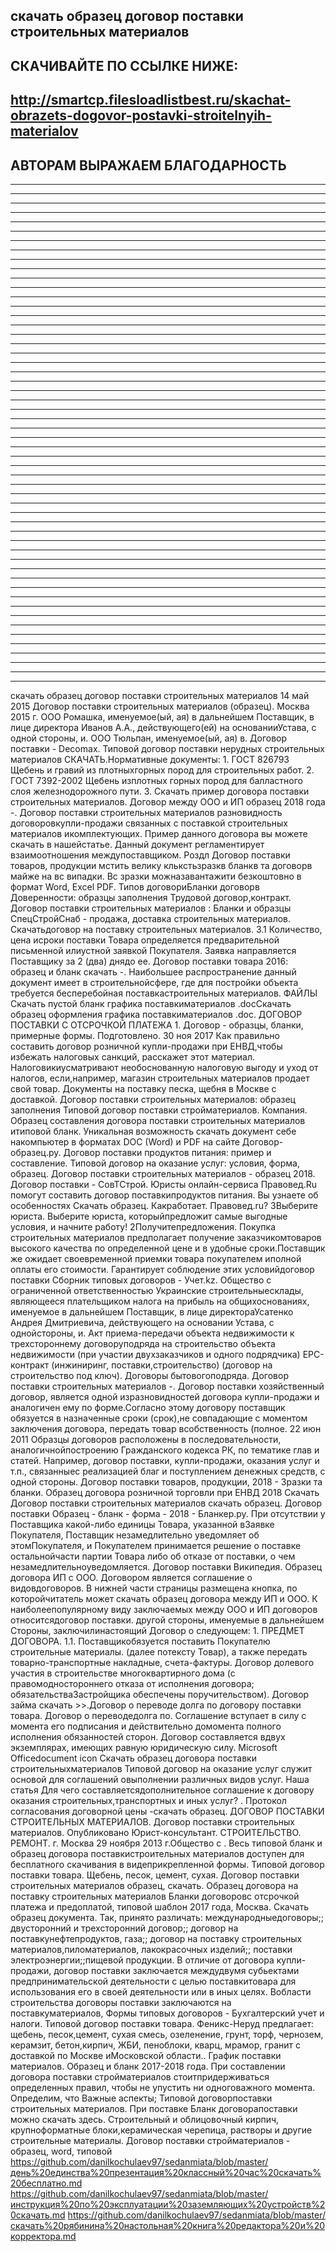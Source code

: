 скачать образец договор поставки строительных материалов
--------------------------------------------------
СКАЧИВАЙТЕ ПО ССЫЛКЕ НИЖЕ:
--------------------------------------------------
http://smartcp.filesloadlistbest.ru/skachat-obrazets-dogovor-postavki-stroitelnyih-materialov
--------------------------------------------------
АВТОРАМ ВЫРАЖАЕМ БЛАГОДАРНОСТЬ
--------------------------------------------------
--------------------------------------------------
--------------------------------------------------
--------------------------------------------------
--------------------------------------------------
--------------------------------------------------
--------------------------------------------------
--------------------------------------------------
--------------------------------------------------
--------------------------------------------------
--------------------------------------------------
--------------------------------------------------
--------------------------------------------------
--------------------------------------------------
--------------------------------------------------
--------------------------------------------------
--------------------------------------------------
--------------------------------------------------
--------------------------------------------------
--------------------------------------------------
--------------------------------------------------
--------------------------------------------------
--------------------------------------------------
--------------------------------------------------
--------------------------------------------------
--------------------------------------------------
--------------------------------------------------
--------------------------------------------------
--------------------------------------------------
--------------------------------------------------
--------------------------------------------------
--------------------------------------------------
--------------------------------------------------
--------------------------------------------------
--------------------------------------------------
--------------------------------------------------
--------------------------------------------------
--------------------------------------------------
--------------------------------------------------
--------------------------------------------------
--------------------------------------------------
--------------------------------------------------
--------------------------------------------------
--------------------------------------------------
--------------------------------------------------
--------------------------------------------------
--------------------------------------------------
--------------------------------------------------
--------------------------------------------------
--------------------------------------------------
--------------------------------------------------
--------------------------------------------------
--------------------------------------------------
--------------------------------------------------
--------------------------------------------------
скачать образец договор поставки строительных материалов 14 май 2015  Договор поставки строительных материалов (образец). Москва 2015 г. ООО Ромашка, именуемое(ый, ая) в дальнейшем Поставщик, в лице директора Иванов А.А., действующего(ей) на основанииУстава, с одной стороны, и. ООО Тюльпан, именуемое(ый, ая) в. Договор поставки - Decomax. Типовой договор поставки нерудных строительных материалов СКАЧАТЬ.Нормативные документы: 1. ГОСТ 826793 Щебень и гравий из плотныхгорных пород для строительных работ. 2. ГОСТ 7392-2002 Щебень изплотных горных пород для балластного слоя железнодорожного пути. 3. Скачать пример договора поставки строительных материалов. Договор между ООО и ИП  образец 2018 года -. Договор поставки строительных материалов  разновидность договоровкупли-продажи связанных с поставкой строительных материалов икомплектующих. Пример данного договора вы можете скачать в нашейстатье. Данный документ регламентирует взаимоотношения междупоставщиком. Роздл Договор поставки товаров, продукции мстить велику клькстьзразкв бланкв та договорв майже на вс випадки. Вс зразки можназавантажити безкоштовно в формат Word, Excel  PDF. Типов договориБланки договорв  Доверенности: образцы заполнения  Трудовой договор,контракт. Договор поставки строительных материалов : Бланки и образцы
СпецСтройСнаб - продажа, доставка строительных материалов.  Скачатьдоговор на поставку строительных материалов.  3.1 Количество, цена исроки поставки Товара определяется предварительной письменной илиустной заявкой Покупателя. Заявка направляется Поставщику за 2 (два) днядо ее. Договор поставки товара 2016: образец и бланк скачать -. Наибольшее распространение данный документ имеет в строительнойсфере, где для постройки объекта требуется бесперебойная поставкастроительных материалов. ФАЙЛЫ Скачать пустой бланк графика поставкиматериалов .docСкачать образец оформления графика поставкиматериалов .doc. ДОГОВОР ПОСТАВКИ С ОТСРОЧКОЙ ПЛАТЕЖА  1. Договор - образцы, бланки, примерные формы. Подготовлено. 30 ноя 2017  Как правильно составить договор розничной купли-продажи при ЕНВД,чтобы избежать налоговых санкций, расскажет этот материал.  Налоговикиусматривают необоснованную налоговую выгоду и уход от налогов, если,например, магазин строительных материалов продает свой товар. Документы на поставку песка, щебня в Москве с доставкой. Договор поставки строительных материалов: образец заполнения
Типовой договор поставки стройматериалов. Компания. Образец составления договора поставки строительных материалов итиповой бланк. Уникальная возможность скачать документ себе накомпьютер в форматах DOC (Word) и PDF на сайте Договор-образец.ру. Договор поставки продуктов питания: пример и составление. Типовой договор на оказание услуг: условия, форма, образец. Договор поставки строительных материалов - образец 2018. Договор поставки - СовТСтрой. Юристы онлайн-сервиса Правовед.Ru помогут составить договор поставкипродуктов питания. Вы узнаете об особенностях  Скачать образец. Какработает. Правовед.ru? 3Выберите юриста. Выберите юриста, которыйпредложит самые выгодные условия, и начните работу! 2Получитепредложения. Покупка строительных материалов предполагает получение заказчикомтоваров высокого качества по определенной цене и в удобные сроки.Поставщик же ожидает своевременной приемки товара покупателем иполной оплаты его стоимости. Гарантирует соблюдение этих условийдоговор поставки
Сборник типовых договоров - Учет.kz. Общество с ограниченной ответственностью Украинские строительныесклады, являющееся плательщиком налога на прибыль на общихоснованиях, именуемое в дальнейшем Поставщик, в лице директораУсатенко Андрея Дмитриевича, действующего на основании Устава, с однойстороны, и. Акт приема-передачи объекта недвижимости к трехстороннему договоруподряда на строительство объекта недвижимости (при участии двухзаказчиков и одного подрядчика)  ЕРС-контракт (инжиниринг, поставки,строительство) (договор на строительство под ключ). Договоры бытовогоподряда. Договор поставки строительных материалов -. Договор поставки  хозяйственный договор, является одной изразновидностей договора купли-продажи и аналогичен ему по форме.Согласно этому договору поставщик обязуется в назначенные сроки (срок),не совпадающие с моментом заключения договора, передать товар всобственность (полное. 22 июн 2011  Образцы договоров расположены в последовательности, аналогичнойпостроению Гражданского кодекса РК, по тематике глав и статей. Например, договор поставки, купли-продажи, оказания услуг и т.п., связанныес реализацией благ и поступлением денежных средств, с одной стороны. Договор поставки товаров, продукции, 2018 - Зразки та бланки. Образец договора розничной торговли при ЕНВД 2018  Скачать
Договор поставки строительных материалов  скачать образец. Договор поставки  Образец - бланк - форма - 2018 - Бланкер.ру. При отсутствии у Поставщика какой-либо единицы Товара, указанной вЗаявке Покупателя, Поставщик незамедлительно уведомляет об этомПокупателя, и Покупателем принимается решение о поставке остальнойчасти партии Товара либо об отказе от поставки, о чем незамедлительноуведомляется. Договор поставки  Википедия. Образец договора ИП с ООО. Договором является соглашение о  видовдоговоров. В нижней части страницы размещена кнопка, по которойчитатель может скачать образец договора между ИП и ООО.  К наиболеепопулярному виду заключаемых между ООО и ИП договоров относитсядоговор поставки. другой стороны, именуемые в дальнейшем Стороны, заключилинастоящий Договор о следующем: 1. ПРЕДМЕТ ДОГОВОРА. 1.1. Поставщикобязуется поставить Покупателю строительные материалы. (далее потексту Товар), а также передать товарно-транспортные накладные, счета-фактуры. Договор долевого участия в строительстве многоквартирного дома (с правомодностороннего отказа от исполнения договора; обязательстваЗастройщика обеспечены поручительством). Договор займа скачать >>.Договор о переводе долга по договору поставки товара. Договор о переводедолга по. Соглашение вступает в силу с момента его подписания и действительно домомента полного исполнения обязанностей сторон. Договор составляется вдвух экземплярах, имеющих равную юридическую силу. Microsoft Officedocument icon Скачать образец договора поставки строительныхматериалов
Типовой договор на оказание услуг служит основой для соглашений овыполнении различных видов услуг. Наша статья  Для чего составляетсядополнительное соглашение к договору оказания строительных,транспортных и иных услуг? . Протокол согласования договорной цены -скачать образец. ДОГОВОР ПОСТАВКИ СТРОИТЕЛЬНЫХ МАТЕРИАЛОВ. Договор поставки строительных материалов. Опубликовано Юрист-консультант. СТРОИТЕЛЬСТВО. РЕМОНТ. г. Москва 29 ноября 2013 г.Общество с . Весь типовой бланк и образец договора поставкистроительных материалов доступен для бесплатного скачивания в видеприкрепленной формы. Типовой договор поставки товара. Щебень, песок, цемент, сухая. Договор поставки строительных материалов образец, скачать. Образец договора на поставку строительных материалов Бланки договоровс отсрочкой платежа и предоплатой, типовой шаблон 2017 года, Москва. Скачать образец документа. Так, принято различать: международныедоговоры;; двусторонний и трехсторонний договор;; договор на поставкунефтепродуктов, газа;; договор на поставку строительных материалов,пиломатериалов, лакокрасочных изделий;; поставки электроэнергии;;пищевой продукции. В отличие от договора купли-продажи, договор поставки заключается междудвумя субьектами предпринимательской деятельности с целью поставкитовара для использования его в своей деятельности или в иных целях. Вобласти строительства договоры поставки заключаются на поставкуматериалов,
Формы типовых договоров - Бухгалтерский учет и налоги. Типовой договор поставки товара. Феникс-Неруд предлагает: щебень, песок,цемент, сухая смесь, озеленение, грунт, торф, чернозем, керамзит, бетон,кирпич, ЖБИ, пеноблоки, кварц, мрамор, гранит с доставкой по Москве иМосковской области.. График поставки материалов. Образец и бланк 2017-2018 года. При составлении договора поставки стройматериалов стоитпридерживаться определенных правил, чтобы не упустить ни одноговажного момента. Определим, что  Важные аспекты; Типовой договорпоставки строительных материалов. При поставке  Бланк договорапоставки можно скачать здесь. Строительный и облицовочный кирпич, крупноформатные блоки,керамическая черепица, растворы и другие строительные материалы. Договор поставки стройматериалов - образец, word, типовой
https://github.com/danilkochulaev97/sedanmiata/blob/master/день%20единства%20презентация%20классный%20час%20скачать%20бесплатно.md
https://github.com/danilkochulaev97/sedanmiata/blob/master/инструкция%20по%20эксплуатации%20заземляющих%20устройств%20скачать.md
https://github.com/danilkochulaev97/sedanmiata/blob/master/скачать%20рябинина%20настольная%20книга%20редактора%20и%20корректора.md